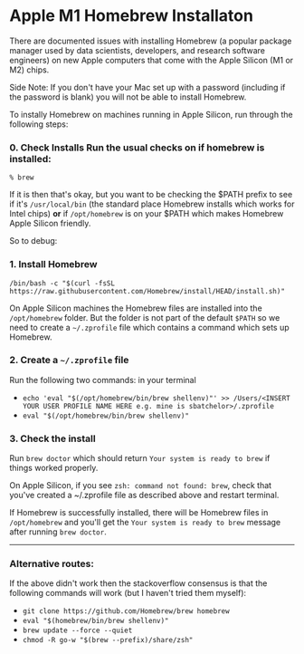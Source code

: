 # Apple M1 Homebrew Installaton 

There are documented issues with installing Homebrew (a popular package manager used by data scientists, developers, and research software engineers) on new Apple computers that come with the Apple Silicon (M1 or M2) chips. 

Side Note: If you don't have your Mac set up with a password (including if the password is blank) you will not be able to install Homebrew.

To instally Homebrew on machines running in Apple Silicon, run through the following steps:

### 0. Check Installs Run the usual checks on if homebrew is installed:

`% brew`

If it is then that's okay, but you want to be checking the $PATH prefix to see if it's `/usr/local/bin` (the standard place Homebrew installs which works for Intel chips) **or** if `/opt/homebrew` is on your $PATH which makes Homebrew Apple Silicon friendly. 

So to debug:

### 1. Install Homebrew
`/bin/bash -c "$(curl -fsSL https://raw.githubusercontent.com/Homebrew/install/HEAD/install.sh)"`

On Apple Silicon machines the Homebrew files are installed into the `/opt/homebrew` folder. But the folder is not part of the default `$PATH` so we need to create a `~/.zprofile` file which contains a command which sets up Homebrew.

### 2. Create a `~/.zprofile` file
Run the following two commands: in your terminal
* `echo 'eval "$(/opt/homebrew/bin/brew shellenv)"' >> /Users/<INSERT YOUR USER PROFILE NAME HERE e.g. mine is sbatchelor>/.zprofile`
* `eval "$(/opt/homebrew/bin/brew shellenv)"`

### 3. Check the install 

Run `brew doctor` which should return `Your system is ready to brew` if things worked properly. 

On Apple Silicon, if you see `zsh: command not found: brew`, check that you've created a ~/.zprofile file as described above and restart terminal.

If Homebrew is successfully installed, there will be Homebrew files in `/opt/homebrew` and you'll get the `Your system is ready to brew` message after running `brew doctor`. 

--- 

### Alternative routes:

If the above didn't work then the stackoverflow consensus is that the following commands will work (but I haven't tried them myself): 

* `git clone https://github.com/Homebrew/brew homebrew`
* `eval "$(homebrew/bin/brew shellenv)"`
* `brew update --force --quiet`
* `chmod -R go-w "$(brew --prefix)/share/zsh"`
